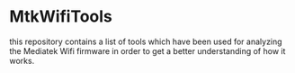 MtkWifiTools
==========================

this repository contains a list of tools which have been used for analyzing the Mediatek Wifi firmware in order to get a better understanding of how it works.
